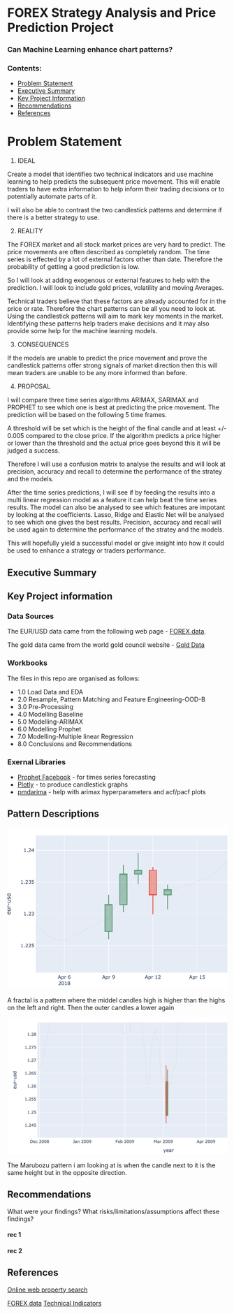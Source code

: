 # FOREX Strategy Analysis and Price Prediction Project
### Can Machine Learning enhance chart patterns?



### Contents:
- [Problem Statement](#Problem-Statement)
- [Executive Summary](#Executive-Summary)
- [Key Project Information](#Key-Project-Information)
- [Recommendations](#Recommendations)
- [References](#References)



# Problem Statement

1. IDEAL

Create a model that identifies two technical indicators and use machine learning to help predicts the subsequent price movement. This will enable traders to have extra information to help inform their trading decisions or to potentially automate parts of it. 

I will also be able to contrast the two candlestick patterns and determine if there is a better strategy to use.


2. REALITY

The FOREX market and all stock market prices are very hard to predict. The price movements are often described as completely random. The time series is effected by a lot of external factors other than date. Therefore the probability of getting a good prediction is low. 

So I will look at adding exogenous or external features to help with the prediction. I will look to include gold prices, volatility and moving Averages.
   
Technical traders believe that these factors are already accounted for in the price or rate. Therefore the chart patterns can be all you need to look at. Using the candlestick patterns will aim to mark key moments in the market. Identifying these patterns help traders make decisions and it may also provide some help for the machine learning models.


3. CONSEQUENCES

If the models are unable to predict the price movement and prove the candlestick patterns offer strong signals of market direction then this will mean traders are unable to be any more informed than before.

4. PROPOSAL


I will compare three time series algorithms ARIMAX, SARIMAX and PROPHET to see which one is best at predicting the price movement. The prediction will be based on the following 5 time frames.

A threshold will be set which is the height of the final candle and at least +/- 0.005 compared to the close price. If the algorithm predicts a price higher or lower than the threshold and the actual price goes beyond this it will be judged a success.

Therefore I will use a confusion matrix to analyse the results and will look at precision, accuracy and recall to determine the performance of the stratey and the models.

After the time series predictions, I will see if by feeding the results into a multi linear regression model as a feature it can help beat the time series results. The model can also be analysed to see which features are impotant by looking at the coefficients. Lasso, Ridge and Elastic Net will be analysed to see which one gives the best results. Precision, accuracy and recall will be used again to determine the performance of the stratey and the models.

This will hopefully yield a successful model or give insight into how it could be used to enhance a strategy or traders performance.



## Executive Summary


## Key Project information


### Data Sources

The EUR/USD data came from the following web page - [FOREX data](https://www.histdata.com/).

The gold data came from the world gold council website - [Gold Data](https://www.gold.org/goldhub/data/gold-prices)


### Workbooks

The files in this repo are organised as follows:

+ 1.0 Load Data and EDA
+ 2.0 Resample, Pattern Matching and Feature Engineering-OOD-B
+ 3.0 Pre-Processing
+ 4.0 Modelling Baseline
+ 5.0 Modelling-ARIMAX
+ 6.0 Modelling Prophet
+ 7.0 Modelling-Multiple linear Regression
+ 8.0 Conclusions and Recommendations


### Exernal Libraries

+ [Prophet Facebook](https://facebook.github.io/prophet/) - for times series forecasting
+ [Plotly](https://plotly.com/python/) - to produce candlestick graphs
+ [pmdarima](https://pypi.org/project/pmdarima/) - help with arimax hyperparameters and acf/pacf plots



## Pattern Descriptions

![fractal](images/fractal.png)

A fractal is a pattern where the middel candles high is higher than the highs on the left and right. Then the outer candles a lower again

![Marubozu](images/marubozu.png)

The Marubozu pattern i am looking at is when the candle next to it is the same height but in the opposite direction.


## Recommendations


What were your findings?
What risks/limitations/assumptions affect these findings?

#### rec 1

#### rec 2


## References
[Online web property search](https://www.realtor.com/realestateandhomes-search/Ames_IA)

[FOREX data](https://www.histdata.com/)
[Technical Indicators](https://www.histdata.com/)
